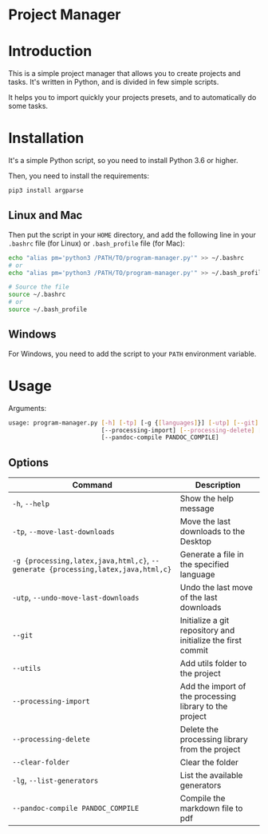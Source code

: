 # Project Manager

# Introduction

This is a simple project manager that allows you to create projects and tasks. It's written in Python, and is divided in few simple scripts.

It helps you to import quickly your projects presets, and to automatically do some tasks.

# Installation

It's a simple Python script, so you need to install Python 3.6 or higher.

Then, you need to install the requirements:
```bash
pip3 install argparse
```

## Linux and Mac

Then put the script in your `HOME` directory, and add the following line in your `.bashrc` file (for Linux) or `.bash_profile` file (for Mac):

```bash
echo "alias pm='python3 /PATH/TO/program-manager.py'" >> ~/.bashrc
# or
echo "alias pm='python3 /PATH/TO/program-manager.py'" >> ~/.bash_profile

# Source the file
source ~/.bashrc
# or
source ~/.bash_profile
```

## Windows

For Windows, you need to add the script to your `PATH` environment variable.

# Usage

Arguments:
```bash
usage: program-manager.py [-h] [-tp] [-g {[languages]}] [-utp] [--git] [--utils]
                          [--processing-import] [--processing-delete] [--clear-folder] [-lg]
                          [--pandoc-compile PANDOC_COMPILE]
```

## Options

<!-- 
 options:
  -h, --help            show this help message and exit
  -tp, --move-last-downloads
                        Move the last downloads to the Desktop
  -g {processing,latex,java,html,c}, --generate {processing,latex,java,html,c}
                        Generate a file in the specified language
  -utp, --undo-move-last-downloads
                        Undo the last move of the last downloads
  --git                 Initialize a git repository and initialize the first commit
  --utils               Add utils folder to the project
  --processing-import   Add the import of the processing library to the project
  --processing-delete   Delete the processing library from the project
  --clear-folder        Clear the folder
  -lg, --list-generators
                        List the available generators
  --pandoc-compile PANDOC_COMPILE
                        Compile the markdown file to pdf

Make a table with the options (commands are between "`")

 -->

| Command | Description |
| --- | --- |
| `-h`, `--help` | Show the help message |
| `-tp`, `--move-last-downloads` | Move the last downloads to the Desktop |
| `-g {processing,latex,java,html,c}`, `--generate {processing,latex,java,html,c}` | Generate a file in the specified language |
| `-utp`, `--undo-move-last-downloads` | Undo the last move of the last downloads |
| `--git` | Initialize a git repository and initialize the first commit |
| `--utils` | Add utils folder to the project |
| `--processing-import` | Add the import of the processing library to the project |
| `--processing-delete` | Delete the processing library from the project |
| `--clear-folder` | Clear the folder |
| `-lg`, `--list-generators` | List the available generators |
| `--pandoc-compile PANDOC_COMPILE` | Compile the markdown file to pdf |
